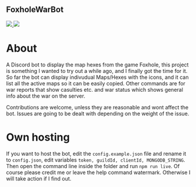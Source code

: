 ## FoxholeWarBot

<a href="https://top.gg/bot/886994381259833374">
  <img src="https://top.gg/api/widget/upvotes/886994381259833374.svg">
</a>
<a href="https://top.gg/bot/886994381259833374">
  <img src="https://top.gg/api/widget/owner/886994381259833374.svg">
</a>

# About

A Discord bot to display the map hexes from the game Foxhole, this project is something I wanted to try out a while ago, and I finally got the time for it.
So far the bot can display indivudual Maps/Hexes with the icons, and it can list all the active maps so it can be easily copied. Other commands are for war reports that show casulties etc. and war status which shows general info about the war on the server.

Contributions are welcome, unless they are reasonable and wont affect the bot.
Issues are going to be dealt with depending on the weight of the issue.

# Own hosting

If you want to host the bot, edit the `config.example.json` file and rename it to `config.json`, edit variables `token, guildId, clientId, MONGODB_STRING`. Then open the command line inside the folder and run `npm run live`. Of course please credit me or leave the help command watermark. Otherwise I will take action if I find out.
